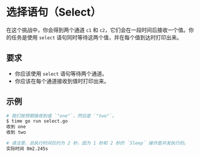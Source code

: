 # 选择语句（Select）

在这个挑战中，你会得到两个通道 `c1` 和 `c2`，它们会在一段时间后接收一个值。你的任务是使用 `select` 语句同时等待这两个值，并在每个值到达时打印出来。

## 要求

- 你应该使用 `select` 语句等待两个通道。
- 你应该在每个通道接收到值时打印出来。

## 示例

```sh
# 我们按预期接收到值 `"one"`，然后是 `"two"`。
$ time go run select.go
收到 one
收到 two

# 请注意，总执行时间仅约为 2 秒，因为 1 秒和 2 秒的 `Sleep` 操作是并发执行的。
实际时间 0m2.245s
```
